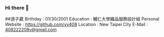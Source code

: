 ### Hi there 👋

##游子葳 
Birthday : 01/30/2001
Education : 輔仁大學織品服飾設計組
Personal Website : https://github.com/vv408
Location : New Taipei City
E-Mail : 408222208v@gmail.com
